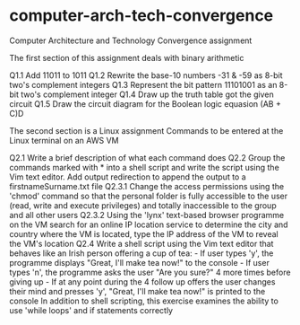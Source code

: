 # computer-arch-tech-convergence
Computer Architecture and Technology Convergence assignment

The first section of this assignment deals with binary arithmetic

Q1.1 Add 11011 to 1011
Q1.2 Rewrite the base-10 numbers -31 & -59 as 8-bit two's complement integers
Q1.3 Represent the bit pattern 11101001 as an 8-bit two's complement integer
Q1.4 Draw up the truth table got the given circuit
Q1.5 Draw the circuit diagram for the Boolean logic equasion (AB + C)D

The second section is a Linux assignment
Commands to be entered at the Linux terminal on an AWS VM

Q2.1 Write a brief description of what each command does
Q2.2 Group the commands marked with * into a shell script and write the script using the Vim text editor. 
     Add output redirection to append the output to a firstnameSurname.txt file
Q2.3.1 Change the access permissions using the 'chmod' command so that the personal folder is fully accessible to the user (read, write and execute privileges)
       and totally inaccessible to the group and all other users
Q2.3.2 Using the 'lynx' text-based browser programme on the VM search for an online IP location service to determine the city and country where the VM is located,
       type the IP address of the VM to reveal the VM's location
Q2.4 Write a shell script using the Vim text editor that behaves like an Irish person offering a cup of tea:
     - If user types 'y', the programme displays "Great, I'll make tea now!" to the console
     - If user types 'n', the programme asks the user "Are you sure?" 4 more times before giving up
     - If at any point during the 4 follow up offers the user changes their mind and presses 'y', "Great, I'll make tea now!" is printed to the console
In addition to shell scripting, this exercise examines the ability to use 'while loops' and if statements correctly
